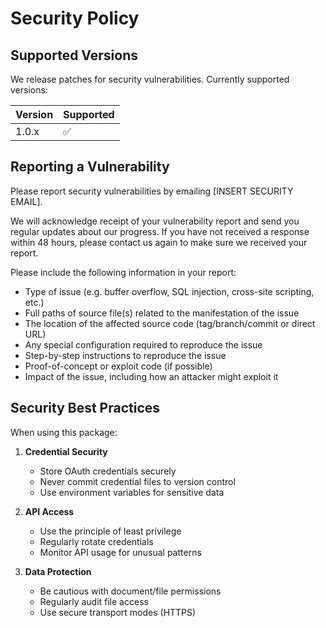 # Security Policy

## Supported Versions

We release patches for security vulnerabilities. Currently supported versions:

| Version | Supported          |
| ------- | ------------------ |
| 1.0.x   | :white_check_mark: |

## Reporting a Vulnerability

Please report security vulnerabilities by emailing [INSERT SECURITY EMAIL].

We will acknowledge receipt of your vulnerability report and send you regular updates about our progress. If you have not received a response within 48 hours, please contact us again to make sure we received your report.

Please include the following information in your report:
- Type of issue (e.g. buffer overflow, SQL injection, cross-site scripting, etc.)
- Full paths of source file(s) related to the manifestation of the issue
- The location of the affected source code (tag/branch/commit or direct URL)
- Any special configuration required to reproduce the issue
- Step-by-step instructions to reproduce the issue
- Proof-of-concept or exploit code (if possible)
- Impact of the issue, including how an attacker might exploit it

## Security Best Practices

When using this package:

1. **Credential Security**
   - Store OAuth credentials securely
   - Never commit credential files to version control
   - Use environment variables for sensitive data

2. **API Access**
   - Use the principle of least privilege
   - Regularly rotate credentials
   - Monitor API usage for unusual patterns

3. **Data Protection**
   - Be cautious with document/file permissions
   - Regularly audit file access
   - Use secure transport modes (HTTPS) 
